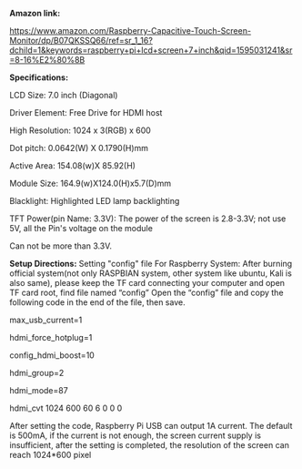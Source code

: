 
**Amazon link:**

https://www.amazon.com/Raspberry-Capacitive-Touch-Screen-Monitor/dp/B07QKSSQ66/ref=sr_1_16?dchild=1&keywords=raspberry+pi+lcd+screen+7+inch&qid=1595031241&sr=8-16%E2%80%8B

__Specifications:__

LCD Size: 7.0 inch (Diagonal)

Driver Element: Free Drive for HDMI host

High Resolution: 1024 x 3(RGB) x 600

Dot pitch: 0.0642(W) X 0.1790(H)mm

Active Area: 154.08(w)X 85.92(H)

Module Size: 164.9(w)X124.0(H)x5.7(D)mm

Blacklight: Highlighted LED lamp backlighting

TFT Power(pin Name: 3.3V): The power of the screen is 2.8-3.3V; not use 5V, all the Pin's voltage on the module

Can not be more than 3.3V.


**Setup Directions:**
Setting "config" file
For Raspberry System: After burning official system(not only RASPBIAN system, other system like ubuntu, Kali is also same), please keep the TF card connecting your computer and open TF card root, find file named “config” Open the “config” file and copy the following code in the end of the file, then save.

max_usb_current=1

hdmi_force_hotplug=1

config_hdmi_boost=10

hdmi_group=2

hdmi_mode=87

hdmi_cvt 1024 600 60 6 0 0 0

After setting the code, Raspberry Pi USB can output 1A current. The default is 500mA, if the current is not enough, the screen current supply is insufficient, after the setting is completed, the resolution of the screen can reach 1024*600 pixel
